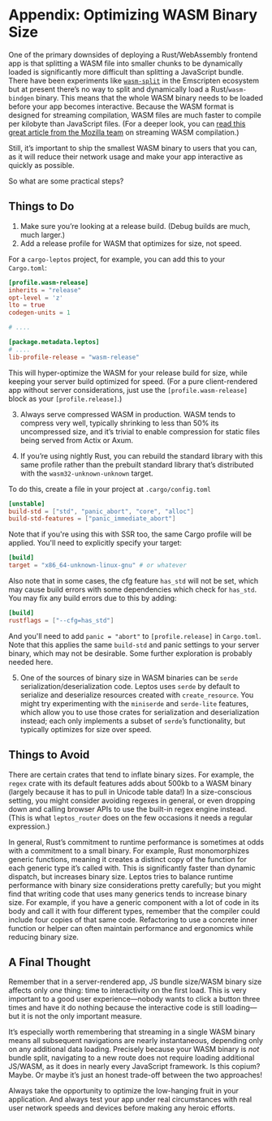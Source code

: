 # Appendix: Optimizing WASM Binary Size

One of the primary downsides of deploying a Rust/WebAssembly frontend app is that splitting a WASM file into smaller chunks to be dynamically loaded is significantly more difficult than splitting a JavaScript bundle. There have been experiments like [`wasm-split`](https://emscripten.org/docs/optimizing/Module-Splitting.html) in the Emscripten ecosystem but at present there’s no way to split and dynamically load a Rust/`wasm-bindgen` binary. This means that the whole WASM binary needs to be loaded before your app becomes interactive. Because the WASM format is designed for streaming compilation, WASM files are much faster to compile per kilobyte than JavaScript files. (For a deeper look, you can [read this great article from the Mozilla team](https://hacks.mozilla.org/2018/01/making-webassembly-even-faster-firefoxs-new-streaming-and-tiering-compiler/) on streaming WASM compilation.)

Still, it’s important to ship the smallest WASM binary to users that you can, as it will reduce their network usage and make your app interactive as quickly as possible.

So what are some practical steps?

## Things to Do

1. Make sure you’re looking at a release build. (Debug builds are much, much larger.)
2. Add a release profile for WASM that optimizes for size, not speed.

For a `cargo-leptos` project, for example, you can add this to your `Cargo.toml`:

```toml
[profile.wasm-release]
inherits = "release"
opt-level = 'z'
lto = true
codegen-units = 1

# ....

[package.metadata.leptos]
# ....
lib-profile-release = "wasm-release"
```

This will hyper-optimize the WASM for your release build for size, while keeping your server build optimized for speed. (For a pure client-rendered app without server considerations, just use the `[profile.wasm-release]` block as your `[profile.release]`.)

3. Always serve compressed WASM in production. WASM tends to compress very well, typically shrinking to less than 50% its uncompressed size, and it’s trivial to enable compression for static files being served from Actix or Axum.

4. If you’re using nightly Rust, you can rebuild the standard library with this same profile rather than the prebuilt standard library that’s distributed with the `wasm32-unknown-unknown` target.

To do this, create a file in your project at `.cargo/config.toml`

```toml
[unstable]
build-std = ["std", "panic_abort", "core", "alloc"]
build-std-features = ["panic_immediate_abort"]
```

Note that if you're using this with SSR too, the same Cargo profile will be applied. You'll need to explicitly specify your target:
```toml
[build]
target = "x86_64-unknown-linux-gnu" # or whatever
```

Also note that in some cases, the cfg feature `has_std` will not be set, which may cause build errors with some dependencies which check for `has_std`. You may fix any build errors due to this by adding:
```toml
[build]
rustflags = ["--cfg=has_std"]
```

And you'll need to add `panic = "abort"` to `[profile.release]` in `Cargo.toml`. Note that this applies the same `build-std` and panic settings to your server binary, which may not be desirable. Some further exploration is probably needed here.

5. One of the sources of binary size in WASM binaries can be `serde` serialization/deserialization code. Leptos uses `serde` by default to serialize and deserialize resources created with `create_resource`. You might try experimenting with the `miniserde` and `serde-lite` features, which allow you to use those crates for serialization and deserialization instead; each only implements a subset of `serde`’s functionality, but typically optimizes for size over speed.

## Things to Avoid

There are certain crates that tend to inflate binary sizes. For example, the `regex` crate with its default features adds about 500kb to a WASM binary (largely because it has to pull in Unicode table data!) In a size-conscious setting, you might consider avoiding regexes in general, or even dropping down and calling browser APIs to use the built-in regex engine instead. (This is what `leptos_router` does on the few occasions it needs a regular expression.)

In general, Rust’s commitment to runtime performance is sometimes at odds with a commitment to a small binary. For example, Rust monomorphizes generic functions, meaning it creates a distinct copy of the function for each generic type it’s called with. This is significantly faster than dynamic dispatch, but increases binary size. Leptos tries to balance runtime performance with binary size considerations pretty carefully; but you might find that writing code that uses many generics tends to increase binary size. For example, if you have a generic component with a lot of code in its body and call it with four different types, remember that the compiler could include four copies of that same code. Refactoring to use a concrete inner function or helper can often maintain performance and ergonomics while reducing binary size.

## A Final Thought

Remember that in a server-rendered app, JS bundle size/WASM binary size affects only _one_ thing: time to interactivity on the first load. This is very important to a good user experience—nobody wants to click a button three times and have it do nothing because the interactive code is still loading—but it is not the only important measure.

It’s especially worth remembering that streaming in a single WASM binary means all subsequent navigations are nearly instantaneous, depending only on any additional data loading. Precisely because your WASM binary is _not_ bundle split, navigating to a new route does not require loading additional JS/WASM, as it does in nearly every JavaScript framework. Is this copium? Maybe. Or maybe it’s just an honest trade-off between the two approaches!

Always take the opportunity to optimize the low-hanging fruit in your application. And always test your app under real circumstances with real user network speeds and devices before making any heroic efforts.
